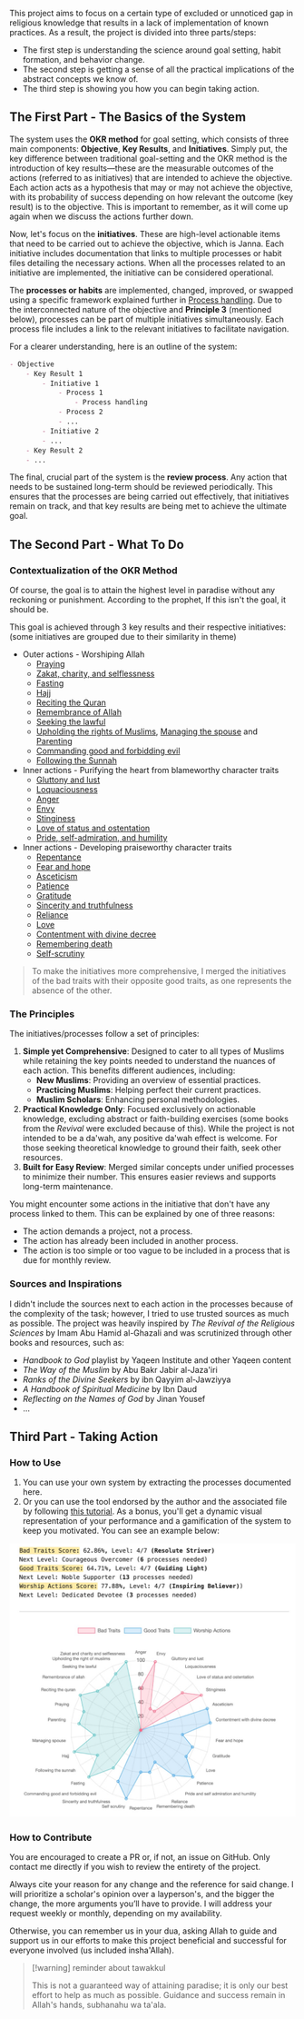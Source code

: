 This project aims to focus on a certain type of excluded or unnoticed gap in religious knowledge that results in a lack of implementation of known practices. As a result, the project is divided into three parts/steps:

* The first step is understanding the science around goal setting, habit formation, and behavior change.
* The second step is getting a sense of all the practical implications of the abstract concepts we know of.
* The third step is showing you how you can begin taking action.

## The First Part - The Basics of the System

The system uses the **OKR method** for goal setting, which consists of three main components: **Objective**, **Key Results**, and **Initiatives**. Simply put, the key difference between traditional goal-setting and the OKR method is the introduction of key results—these are the measurable outcomes of the actions (referred to as initiatives) that are intended to achieve the objective. Each action acts as a hypothesis that may or may not achieve the objective, with its probability of success depending on how relevant the outcome (key result) is to the objective. This is important to remember, as it will come up again when we discuss the actions further down.

Now, let's focus on the **initiatives**. These are high-level actionable items that need to be carried out to achieve the objective, which is Janna. Each initiative includes documentation that links to multiple processes or habit files detailing the necessary actions. When all the processes related to an initiative are implemented, the initiative can be considered operational.

The **processes or habits** are implemented, changed, improved, or swapped using a specific framework explained further in [Process handling](Resources/Process%20handling.md). Due to the interconnected nature of the objective and **Principle 3** (mentioned below), processes can be part of multiple initiatives simultaneously. Each process file includes a link to the relevant initiatives to facilitate navigation.

For a clearer understanding, here is an outline of the system:

```md
- Objective
	- Key Result 1
		- Initiative 1
			- Process 1
				- Process handling
			- Process 2
			- ...
		- Initiative 2
		- ...
	- Key Result 2
	- ...
```

The final, crucial part of the system is the **review process**. Any action that needs to be sustained long-term should be reviewed periodically. This ensures that the processes are being carried out effectively, that initiatives remain on track, and that key results are being met to achieve the ultimate goal.

## The Second Part - What To Do

### Contextualization of the OKR Method

Of course, the goal is to attain the highest level in paradise without any reckoning or punishment. According to the prophet, If this isn't the goal, it should be.

This goal is achieved through 3 key results and their respective initiatives: (some initiatives are grouped due to their similarity in theme)

* Outer actions - Worshiping Allah
	* [Praying](Initiatives/worship/Praying.md)
	* [Zakat, charity, and selflessness](Initiatives/worship/Zakat%20and%20charity%20and%20selflessness.md)
	* [Fasting](Initiatives/worship/Fasting.md)
	* [Hajj](Initiatives/worship/Hajj.md)
	* [Reciting the Quran](Initiatives/worship/Reciting%20the%20quran.md)
	* [Remembrance of Allah](Initiatives/worship/Remembrance%20of%20allah.md)
	* [Seeking the lawful](Initiatives/worship/Seeking%20the%20lawful.md)
	* [Upholding the rights of Muslims](Initiatives/worship/Upholding%20the%20right%20of%20muslims.md), [Managing the spouse](Initiatives/worship/Managing%20spouse.md) and [Parenting](Initiatives/worship/Parenting.md)
	* [Commanding good and forbidding evil](Initiatives/worship/Commanding%20good%20and%20forbidding%20evil.md)
	* [Following the Sunnah](Initiatives/worship/Following%20the%20sunnah.md)
* Inner actions - Purifying the heart from blameworthy character traits
	* [Gluttony and lust](Initiatives/bad%20traits/Gluttony%20and%20lust.md)
	* [Loquaciousness](Initiatives/bad%20traits/Loquaciousness.md)
	* [Anger](Initiatives/bad%20traits/Anger.md)
	* [Envy](Initiatives/bad%20traits/Envy.md)
	* [Stinginess](Initiatives/bad%20traits/Stinginess.md)
	* [Love of status and ostentation](Initiatives/bad%20traits/Love%20of%20status%20and%20ostentation.md)
	* [Pride, self-admiration, and humility](Initiatives/bad%20traits/Pride%20and%20self%20admiration%20and%20humility.md)
* Inner actions - Developing praiseworthy character traits
	* [Repentance](Initiatives/good%20traits/Repentance.md)
	* [Fear and hope](Initiatives/good%20traits/Fear%20and%20hope.md)
	* [Asceticism](Initiatives/good%20traits/Asceticism.md)
	* [Patience](Initiatives/good%20traits/Patience.md)
	* [Gratitude](Initiatives/good%20traits/Gratitude.md)
	* [Sincerity and truthfulness](Initiatives/good%20traits/Sincerity%20and%20truthfulness.md)
	* [Reliance](Initiatives/good%20traits/Reliance.md)
	* [Love](Initiatives/good%20traits/Love.md)
	* [Contentment with divine decree](Initiatives/good%20traits/Contentment%20with%20divine%20decree.md)
	* [Remembering death](Initiatives/good%20traits/Remembering%20death.md)
	* [Self-scrutiny](Initiatives/good%20traits/Self%20scrutiny.md)

> To make the initiatives more comprehensive, I merged the initiatives of the bad traits with their opposite good traits, as one represents the absence of the other.

### The Principles

The initiatives/processes follow a set of principles:

1. **Simple yet Comprehensive**: Designed to cater to all types of Muslims while retaining the key points needed to understand the nuances of each action. This benefits different audiences, including:
    * **New Muslims**: Providing an overview of essential practices.
    * **Practicing Muslims**: Helping perfect their current practices.
    * **Muslim Scholars**: Enhancing personal methodologies.
2. **Practical Knowledge Only**: Focused exclusively on actionable knowledge, excluding abstract or faith-building exercises (some books from the *Revival* were excluded because of this). While the project is not intended to be a da'wah, any positive da'wah effect is welcome. For those seeking theoretical knowledge to ground their faith, seek other resources.
3. **Built for Easy Review**: Merged similar concepts under unified processes to minimize their number. This ensures easier reviews and supports long-term maintenance.

You might encounter some actions in the initiative that don't have any process linked to them. This can be explained by one of three reasons:

* The action demands a project, not a process.
* The action has already been included in another process.
* The action is too simple or too vague to be included in a process that is due for monthly review.

### Sources and Inspirations

I didn't include the sources next to each action in the processes because of the complexity of the task; however, I tried to use trusted sources as much as possible. The project was heavily inspired by *The Revival of the Religious Sciences* by Imam Abu Hamid al-Ghazali and was scrutinized through other books and resources, such as:

* *Handbook to God* playlist by Yaqeen Institute and other Yaqeen content
* *The Way of the Muslim* by Abu Bakr Jabir al-Jaza'iri
* *Ranks of the Divine Seekers* by ibn Qayyim al-Jawziyya
* *A Handbook of Spiritual Medicine* by Ibn Daud
* *Reflecting on the Names of God* by Jinan Yousef
* …

## Third Part - Taking Action

### How to Use

1. You can use your own system by extracting the processes documented here.
2. Or you can use the tool endorsed by the author and the associated file by following [this tutorial](Resources/Obsidian%20implementation.md). As a bonus, you'll get a dynamic visual representation of your performance and a gamification of the system to keep you motivated. You can see an example below:

![](../../assets/screenshot2.png)

### How to Contribute

You are encouraged to create a PR or, if not, an issue on GitHub. Only contact me directly if you wish to review the entirety of the project.

Always cite your reason for any change and the reference for said change. I will prioritize a scholar's opinion over a layperson's, and the bigger the change, the more arguments you’ll have to provide. I will address your request weekly or monthly, depending on my availability.

Otherwise, you can remember us in your dua, asking Allah to guide and support us in our efforts to make this project beneficial and successful for everyone involved (us included insha'Allah).

> [!warning] reminder about tawakkul
> 
> 
> This is not a guaranteed way of attaining paradise; it is only our best effort to help as much as possible. Guidance and success remain in Allah's hands, subhanahu wa ta'ala.
> 

